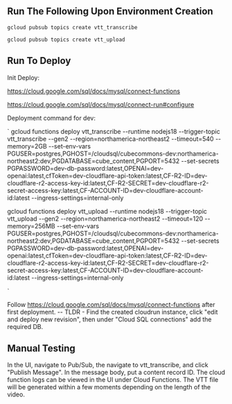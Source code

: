 ## Run The Following Upon Environment Creation

`gcloud pubsub topics create vtt_transcribe`

`gcloud pubsub topics create vtt_upload`

## Run To Deploy

Init Deploy:

https://cloud.google.com/sql/docs/mysql/connect-functions

https://cloud.google.com/sql/docs/mysql/connect-run#configure

Deployment command for dev:

`
gcloud functions deploy vtt_transcribe --runtime nodejs18 --trigger-topic vtt_transcribe --gen2 --region=northamerica-northeast2 --timeout=540 --memory=2GB --set-env-vars PGUSER=postgres,PGHOST=/cloudsql/cubecommons-dev:northamerica-northeast2:dev,PGDATABASE=cube_content,PGPORT=5432 --set-secrets PGPASSWORD=dev-db-password:latest,OPENAI=dev-openai:latest,cfToken=dev-cloudflare-api-token:latest,CF-R2-ID=dev-cloudflare-r2-access-key-id:latest,CF-R2-SECRET=dev-cloudflare-r2-secret-access-key:latest,CF-ACCOUNT-ID=dev-cloudflare-account-id:latest --ingress-settings=internal-only

gcloud functions deploy vtt_upload --runtime nodejs18 --trigger-topic vtt_upload --gen2 --region=northamerica-northeast2 --timeout=120 --memory=256MB --set-env-vars PGUSER=postgres,PGHOST=/cloudsql/cubecommons-dev:northamerica-northeast2:dev,PGDATABASE=cube_content,PGPORT=5432 --set-secrets PGPASSWORD=dev-db-password:latest,OPENAI=dev-openai:latest,cfToken=dev-cloudflare-api-token:latest,CF-R2-ID=dev-cloudflare-r2-access-key-id:latest,CF-R2-SECRET=dev-cloudflare-r2-secret-access-key:latest,CF-ACCOUNT-ID=dev-cloudflare-account-id:latest --ingress-settings=internal-only

`

Follow https://cloud.google.com/sql/docs/mysql/connect-functions after first deployment.
-- TLDR - Find the created cloudrun instance, click "edit and deploy new revision", then under "Cloud SQL connections" add the required DB.

## Manual Testing

In the UI, navigate to Pub/Sub, the navigate to vtt_transcribe, and click "Publish Message". In the message body, put a content record ID. The cloud function logs can be viewed in the UI under Cloud Functions. The VTT file will be generated within a few moments depending on the length of the video.
